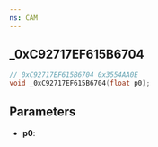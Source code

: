 ```yaml
---
ns: CAM
---
```

## _0xC92717EF615B6704

```c
// 0xC92717EF615B6704 0x3554AA0E
void _0xC92717EF615B6704(float p0);
```


## Parameters
* **p0**: 

